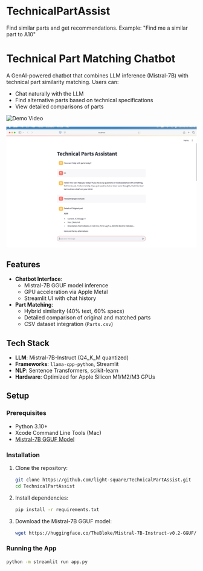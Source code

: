 # TechnicalPartAssist
Find similar parts and get recommendations. Example: "Find me a similar part to A10"
# Technical Part Matching Chatbot

A GenAI-powered chatbot that combines LLM inference (Mistral-7B) with technical part similarity matching. Users can:
- Chat naturally with the LLM
- Find alternative parts based on technical specifications
- View detailed comparisons of parts

![Demo Video](https://drive.google.com/file/d/128LQeDj_GK95Oig3s2ou1MINGYuJLwi9/view?usp=share_link)

![Screenshot](/Technical%20Parts%20Assitant.png)

## Features
- **Chatbot Interface**:
  - Mistral-7B GGUF model inference
  - GPU acceleration via Apple Metal
  - Streamlit UI with chat history
- **Part Matching**:
  - Hybrid similarity (40% text, 60% specs)
  - Detailed comparison of original and matched parts
  - CSV dataset integration (`Parts.csv`)

## Tech Stack
- **LLM**: Mistral-7B-Instruct (Q4_K_M quantized)
- **Frameworks**: `llama-cpp-python`, Streamlit
- **NLP**: Sentence Transformers, scikit-learn
- **Hardware**: Optimized for Apple Silicon M1/M2/M3 GPUs

## Setup

### Prerequisites
- Python 3.10+
- Xcode Command Line Tools (Mac)
- [Mistral-7B GGUF Model](https://huggingface.co/TheBloke/Mistral-7B-Instruct-v0.2-GGUF)

### Installation
1. Clone the repository:
   ```bash
   git clone https://github.com/light-square/TechnicalPartAssist.git
   cd TechnicalPartAssist

2. Install dependencies:
   ```bash
   pip install -r requirements.txt

3. Download the Mistral-7B GGUF model:
   ```bash
   wget https://huggingface.co/TheBloke/Mistral-7B-Instruct-v0.2-GGUF/resolve/main/mistral-7b-instruct-v0.2.Q4_K_M.gguf -O model/mistral-7b.Q4_K_M.gguf

### Running the App
```bash
python -m streamlit run app.py